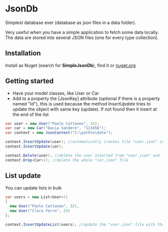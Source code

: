 # JsonDb
Simplest database ever (database as json files in a data folder). 

Very useful when you have a simple application to fetch some data locally. The data are stored into several JSON files (one for every type collection).

## Installation
Install as Nuget (search for **SimpleJsonDb**), find it or [nuget.org](https://www.nuget.org/packages/SimpleJsonDb/)

## Getting started
- Have your model classes, like User or Car
- Add to a property the [JsonKey] attribute (optional if there is a property named "Id"), this is used because the method *InsertUpdate* tries to update the object with same key (update). If not found then it insert at the end of the list

~~~csharp
var user = new User("Paolo Cattaneo", 31);
var car = new Car("Dacia Sandero", "123456");
var context = new JsonContext("C:\pathto\data");

context.InsertUpdate(user); //automatically creates file "user.json" in data folder
context.InsertUpdate(car);

context.Delete(user); //delete the user inserted from "user.json" and leave it as empty list
context.Drop<Car>(); //delete the whole "car.json" file
~~~

## List update
You can update lists in bulk
~~~csharp
var users = new List<User>() 
{
  new User("Paolo Cattaneo", 32),
  new User("Clara Ferro", 23)
};

context.InsertUpdateList(users); //update the "user.json" file with the update list of users

~~~
